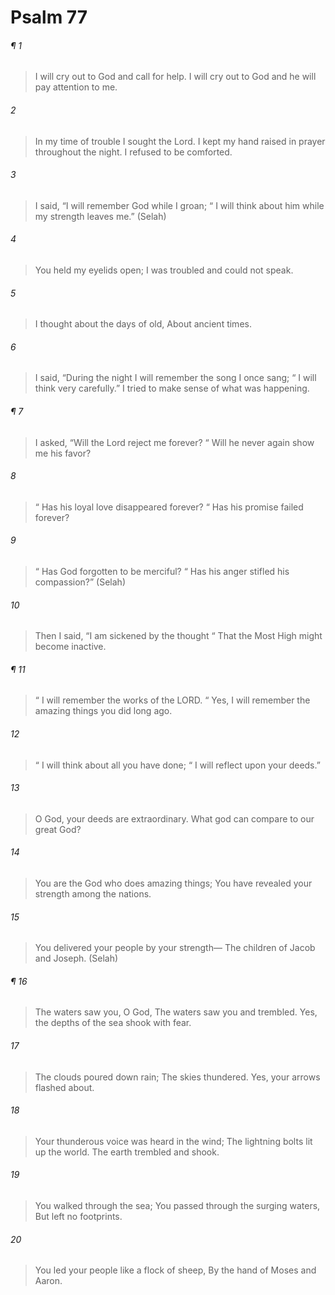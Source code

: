# Psalm 77
###### ¶ 1
> I will cry out to God and call for help.
> I will cry out to God and he will pay attention to me.
###### 2
> In my time of trouble I sought the Lord.
> I kept my hand raised in prayer throughout the night.
> I refused to be comforted.
###### 3
> I said, “I will remember God while I groan;
>  “ I will think about him while my strength leaves me.” (Selah)
###### 4
> You held my eyelids open;
> I was troubled and could not speak.
###### 5
> I thought about the days of old,
> About ancient times.
###### 6
> I said, “During the night I will remember the song I once sang;
>  “ I will think very carefully.”
> I tried to make sense of what was happening.
###### ¶ 7
> I asked, “Will the Lord reject me forever?
>  “ Will he never again show me his favor?
###### 8
>  “ Has his loyal love disappeared forever?
>  “ Has his promise failed forever?
###### 9
>  “ Has God forgotten to be merciful?
>  “ Has his anger stifled his compassion?” (Selah)
###### 10
> Then I said, “I am sickened by the thought
>  “ That the Most High might become inactive.
###### ¶ 11
>  “ I will remember the works of the LORD.
>  “ Yes, I will remember the amazing things you did long ago.
###### 12
>  “ I will think about all you have done;
>  “ I will reflect upon your deeds.”
###### 13
> O God, your deeds are extraordinary.
> What god can compare to our great God?
###### 14
> You are the God who does amazing things;
> You have revealed your strength among the nations.
###### 15
> You delivered your people by your strength—
> The children of Jacob and Joseph. (Selah)
###### ¶ 16
> The waters saw you, O God,
> The waters saw you and trembled.
> Yes, the depths of the sea shook with fear.
###### 17
> The clouds poured down rain;
> The skies thundered.
> Yes, your arrows flashed about.
###### 18
> Your thunderous voice was heard in the wind;
> The lightning bolts lit up the world.
> The earth trembled and shook.
###### 19
> You walked through the sea;
> You passed through the surging waters,
> But left no footprints.
###### 20
> You led your people like a flock of sheep,
> By the hand of Moses and Aaron.
